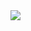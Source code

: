 <div>
    <!-- <h2>Make Something Different 🧐</h2> -->
  <img src="https://raw.githubusercontent.com/P4ScriptsFivem/.github/main/data/githubpappu.png">

  <!-- <h2>Contact Us</h2>
  <li>Join Our Community <a href="https://discord.gg/uEuetEY3jd">Discord Server</a></li> -->
</div>
